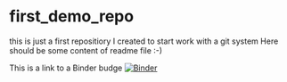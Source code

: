 # first_demo_repo
this is just a first repositiory I created to start work with a git system
Here should be some content of readme file :-)

This is a link to a Binder budge
[![Binder](https://mybinder.org/badge_logo.svg)](https://mybinder.org/v2/gh/CodeTheMath/first_demo_repo/master?filepath=Newton_interpolation.ipynb)
